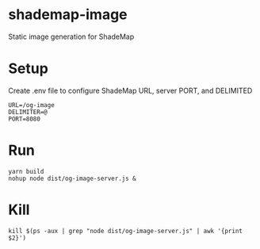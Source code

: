 # shademap-image
Static image generation for ShadeMap

# Setup

Create .env file to configure ShadeMap URL, server PORT, and DELIMITED

```
URL=/og-image
DELIMITER=@
PORT=8080
```

# Run

```
yarn build
nohup node dist/og-image-server.js &
```

# Kill

```
kill $(ps -aux | grep "node dist/og-image-server.js" | awk '{print $2}')
```